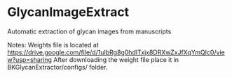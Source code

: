 # GlycanImageExtract
Automatic extraction of glycan images from manuscripts

Notes:
Weights file is located at https://drive.google.com/file/d/1uIbRg8g0hdITxjx8DRXwZxJfXqYmQlc0/view?usp=sharing
After downloading the weight file place it in BKGlycanExtractor/configs/ folder.
